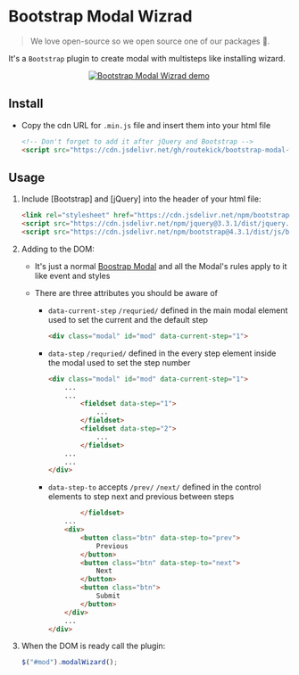 # Bootstrap Modal Wizrad

> We love open-source so we open source one of our packages 🎉.

It's a `Bootstrap` plugin to create modal with multisteps like installing wizard.

<p align="center"><a href="https://routekick.github.io/bootstrap-modal-wizard/" target="_blank" rel="noopener noreferrer"><img  src="https://user-images.githubusercontent.com/17254073/55558124-0fe22a80-56f4-11e9-83c6-8b4c5c653aed.gif" alt="Bootstrap Modal Wizrad demo"></a></p>

## Install

+ Copy the cdn URL for `.min.js` file and insert them into your html file

    ```html
    <!-- Don't forget to add it after jQuery and Bootstrap -->
    <script src="https://cdn.jsdelivr.net/gh/routekick/bootstrap-modal-wizard@1.0.0/dist/jquery.modal-wizard.min.js"></script>
    ```

## Usage

1. Include [Bootstrap] and [jQuery] into the header of your html file:

    ```html
    <link rel="stylesheet" href="https://cdn.jsdelivr.net/npm/bootstrap@4.3.1/dist/css/bootstrap.min.css">
    <script src="https://cdn.jsdelivr.net/npm/jquery@3.3.1/dist/jquery.min.js"></script>
    <script src="https://cdn.jsdelivr.net/npm/bootstrap@4.3.1/dist/js/bootstrap.min.js"></script>
    ```

2. Adding to the DOM:
    + It's just a normal [Boostrap Modal](https://getbootstrap.com/docs/4.3/components/modal/) and all the Modal's rules apply to it like event and styles
    + There are three attributes you should be aware of

        + `data-current-step` `/requried/` defined in the main modal element used to set the current and the default step

            ```html
            <div class="modal" id="mod" data-current-step="1">
            ```

        + `data-step` `/requried/` defined in the every step element inside the modal used to set the step number

            ```html
            <div class="modal" id="mod" data-current-step="1">
                ...
                ...
                    <fieldset data-step="1">
                        ...
                    </fieldset>
                    <fieldset data-step="2">
                        ...
                    </fieldset>
                ...
                ...
            </div>
            ```

        + `data-step-to` accepts `/prev/` `/next/` defined in the control elements to step next and previous between steps

            ```html
                    </fieldset>
                ...
                <div>
                    <button class="btn" data-step-to="prev">
                        Previous
                    </button>
                    <button class="btn" data-step-to="next">
                        Next
                    </button>
                    <button class="btn">
                        Submit
                    </button>
                </div>
                ...
            </div>
            ```

3. When the DOM is ready call the plugin:

    ```JavaScript
    $("#mod").modalWizard();
    ```

